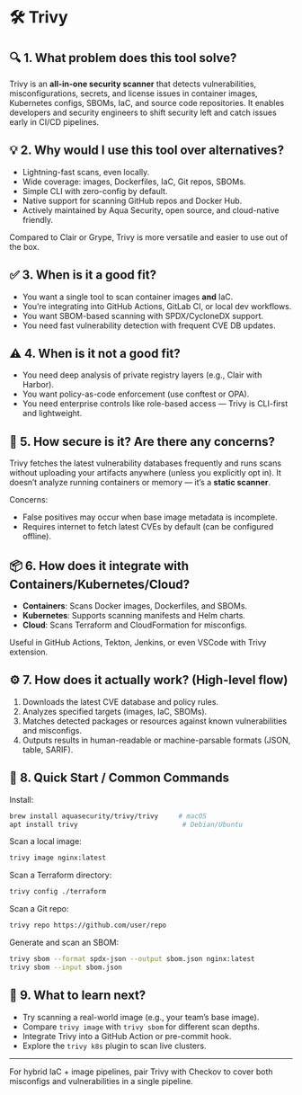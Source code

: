 # 🛠️ Trivy

## 🔍 1. What problem does this tool solve?

Trivy is an **all-in-one security scanner** that detects vulnerabilities, misconfigurations, secrets, and license issues in container images, Kubernetes configs, SBOMs, IaC, and source code repositories. It enables developers and security engineers to shift security left and catch issues early in CI/CD pipelines.

## 💡 2. Why would I use this tool over alternatives?

- Lightning-fast scans, even locally.
- Wide coverage: images, Dockerfiles, IaC, Git repos, SBOMs.
- Simple CLI with zero-config by default.
- Native support for scanning GitHub repos and Docker Hub.
- Actively maintained by Aqua Security, open source, and cloud-native friendly.

Compared to Clair or Grype, Trivy is more versatile and easier to use out of the box.

## ✅ 3. When is it a good fit?

- You want a single tool to scan container images **and** IaC.
- You’re integrating into GitHub Actions, GitLab CI, or local dev workflows.
- You want SBOM-based scanning with SPDX/CycloneDX support.
- You need fast vulnerability detection with frequent CVE DB updates.

## ⚠️ 4. When is it not a good fit?

- You need deep analysis of private registry layers (e.g., Clair with Harbor).
- You want policy-as-code enforcement (use conftest or OPA).
- You need enterprise controls like role-based access — Trivy is CLI-first and lightweight.

## 🔐 5. How secure is it? Are there any concerns?

Trivy fetches the latest vulnerability databases frequently and runs scans without uploading your artifacts anywhere (unless you explicitly opt in). It doesn’t analyze running containers or memory — it’s a **static scanner**.

Concerns:

- False positives may occur when base image metadata is incomplete.
- Requires internet to fetch latest CVEs by default (can be configured offline).

## 📦 6. How does it integrate with Containers/Kubernetes/Cloud?

- **Containers**: Scans Docker images, Dockerfiles, and SBOMs.
- **Kubernetes**: Supports scanning manifests and Helm charts.
- **Cloud**: Scans Terraform and CloudFormation for misconfigs.

Useful in GitHub Actions, Tekton, Jenkins, or even VSCode with Trivy extension.

## ⚙️ 7. How does it actually work? (High-level flow)

1. Downloads the latest CVE database and policy rules.
2. Analyzes specified targets (images, IaC, SBOMs).
3. Matches detected packages or resources against known vulnerabilities and misconfigs.
4. Outputs results in human-readable or machine-parsable formats (JSON, table, SARIF).

## 🚀 8. Quick Start / Common Commands

Install:

```bash
brew install aquasecurity/trivy/trivy     # macOS
apt install trivy                          # Debian/Ubuntu
```

Scan a local image:

```bash
trivy image nginx:latest
```

Scan a Terraform directory:

```bash
trivy config ./terraform
```

Scan a Git repo:

```bash
trivy repo https://github.com/user/repo
```

Generate and scan an SBOM:

```bash
trivy sbom --format spdx-json --output sbom.json nginx:latest
trivy sbom --input sbom.json
```

## 🧠 9. What to learn next?

- Try scanning a real-world image (e.g., your team’s base image).
- Compare `trivy image` with `trivy sbom` for different scan depths.
- Integrate Trivy into a GitHub Action or pre-commit hook.
- Explore the `trivy k8s` plugin to scan live clusters.

---

For hybrid IaC + image pipelines, pair Trivy with Checkov to cover both misconfigs and vulnerabilities in a single pipeline.

